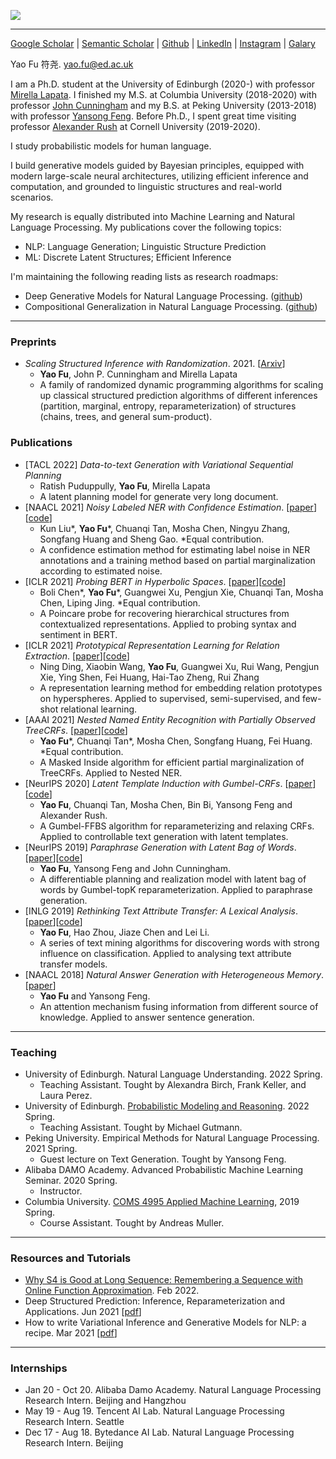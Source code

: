 ![](images/cover.jpg)

---


[Google Scholar](https://scholar.google.com/citations?user=liSP4cEAAAAJ&hl=en) | [Semantic Scholar](https://www.semanticscholar.org/author/Yao-Fu/46956602) | [Github](https://github.com/FranxYao) | [LinkedIn](https://www.linkedin.com/in/yao-fu-281847b5/) | [Instagram](https://www.instagram.com/franx_yao/) | [Galary](galary.md)

Yao Fu 符尧. yao.fu@ed.ac.uk

I am a Ph.D. student at the University of Edinburgh (2020-) with professor [Mirella Lapata](https://homepages.inf.ed.ac.uk/mlap/). 
I finished my M.S. at Columbia University (2018-2020) with professor [John Cunningham](https://stat.columbia.edu/~cunningham/) and my B.S. at Peking University (2013-2018) with professor [Yansong Feng](https://sites.google.com/site/ysfeng/home). 
Before Ph.D., I spent great time visiting professor [Alexander Rush](http://rush-nlp.com/) at Cornell University (2019-2020). 


I study probabilistic models for human language.

I build generative models guided by Bayesian principles, equipped with modern large-scale neural architectures, utilizing efficient inference and computation, and grounded to linguistic structures and real-world scenarios. 

My research is equally distributed into Machine Learning and Natural Language Processing. My publications cover the following topics: 
* NLP: Language Generation; Linguistic Structure Prediction
* ML: Discrete Latent Structures; Efficient Inference 

I'm maintaining the following reading lists as research roadmaps:
* Deep Generative Models for Natural Language Processing. ([github](https://github.com/franxyao/Deep-Generative-Models-for-Natural-Language-Processing))
* Compositional Generalization in Natural Language Processing. ([github](https://github.com/FranxYao/Compositional-Generalization-in-Natural-Language-Processing))

-----

### Preprints

* _Scaling Structured Inference with Randomization_. 2021. [[Arxiv](https://arxiv.org/abs/2112.03638)]
  * __Yao Fu__, John P. Cunningham and Mirella Lapata
  *  A family of randomized dynamic programming algorithms for scaling up classical structured prediction algorithms of different inferences (partition, marginal, entropy, reparameterization) of structures (chains, trees, and general sum-product).

### Publications
* [TACL 2022] _Data-to-text Generation with Variational Sequential Planning_
  * Ratish Puduppully, __Yao Fu__, Mirella Lapata
  * A latent planning model for generate very long document.
* [NAACL 2021] _Noisy Labeled NER with Confidence Estimation_. [[paper](https://arxiv.org/abs/2104.04318)][[code](https://github.com/liukun95/Noisy-NER-Confidence-Estimation)]
  * Kun Liu\*, __Yao Fu__\*, Chuanqi Tan, Mosha Chen, Ningyu Zhang, Songfang Huang and Sheng Gao. \*Equal contribution.
  * A confidence estimation method for estimating label noise in NER annotations and a training method based on partial marginalization according to estimated noise.
* [ICLR 2021] _Probing BERT in Hyperbolic Spaces_. [[paper](https://openreview.net/forum?id=17VnwXYZyhH)][[code](https://github.com/FranxYao/PoincareProbe)]
  * Boli Chen\*, __Yao Fu__\*, Guangwei Xu, Pengjun Xie, Chuanqi Tan, Mosha Chen, Liping Jing. \*Equal contribution. 
  * A Poincare probe for recovering hierarchical structures from contextualized representations. Applied to probing syntax and sentiment in BERT. 
* [ICLR 2021] _Prototypical Representation Learning for Relation Extraction_. [[paper](https://openreview.net/forum?id=aCgLmfhIy_f)][[code](https://github.com/Alibaba-NLP/ProtoRE)]
  * Ning Ding, Xiaobin Wang, __Yao Fu__, Guangwei Xu, Rui Wang, Pengjun Xie, Ying Shen, Fei Huang, Hai-Tao Zheng, Rui Zhang
  * A representation learning method for embedding relation prototypes on hyperspheres. Applied to supervised, semi-supervised, and few-shot relational learning. 
* [AAAI 2021] _Nested Named Entity Recognition with Partially Observed TreeCRFs_. [[paper](https://arxiv.org/abs/2012.08478)][[code](https://github.com/FranxYao/Partially-Observed-TreeCRFs)]
   *  __Yao Fu__\*, Chuanqi Tan\*, Mosha Chen, Songfang Huang, Fei Huang. \*Equal contribution. 
   * A Masked Inside algorithm for efficient partial marginalization of TreeCRFs. Applied to Nested NER.
* [NeurIPS 2020] _Latent Template Induction with Gumbel-CRFs_. [[paper](https://arxiv.org/abs/2011.14244)][[code](https://github.com/FranxYao/Gumbel-CRF)]
   * __Yao Fu__, Chuanqi Tan, Mosha Chen, Bin Bi, Yansong Feng and Alexander Rush. 
   * A Gumbel-FFBS algorithm for reparameterizing and relaxing CRFs. Applied to controllable text generation with latent templates.
* [NeurIPS 2019] _Paraphrase Generation with Latent Bag of Words_. [[paper](https://arxiv.org/abs/2001.01941)][[code](https://github.com/FranxYao/dgm_latent_bow)]
   * **Yao Fu**, Yansong Feng and John Cunningham. 
   * A differentiable planning and realization model with latent bag of words by Gumbel-topK reparameterization. Applied to paraphrase generation.
* [INLG 2019] _Rethinking Text Attribute Transfer: A Lexical Analysis_. [[paper](https://arxiv.org/abs/1909.12335)][[code](https://github.com/FranxYao/pivot_analysis)]
   * **Yao Fu**, Hao Zhou, Jiaze Chen and Lei Li. 
   * A series of text mining algorithms for discovering words with strong influence on classification. Applied to analysing text attribute transfer models. 
* [NAACL 2018] _Natural Answer Generation with Heterogeneous Memory_. [[paper](https://www.aclweb.org/anthology/N18-1017/)]
   * **Yao Fu** and Yansong Feng. 
   * An attention mechanism fusing information from different source of knowledge. Applied to answer sentence generation.

-----

### Teaching 

* University of Edinburgh. Natural Language Understanding. 2022 Spring. 
  * Teaching Assistant. Tought by Alexandra Birch, Frank Keller, and Laura Perez.
* University of Edinburgh. [Probabilistic Modeling and Reasoning](http://www.inf.ed.ac.uk/teaching/courses/pmr/21-22/). 2022 Spring. 
  * Teaching Assistant. Tought by Michael Gutmann.
* Peking University. Empirical Methods for Natural Language Processing. 2021 Spring. 
  * Guest lecture on Text Generation. Tought by Yansong Feng.
* Alibaba DAMO Academy. Advanced Probabilistic Machine Learning Seminar. 2020 Spring. 
  * Instructor. 
* Columbia University. [COMS 4995 Applied Machine Learning](http://www.cs.columbia.edu/~amueller/comsw4995s19/), 2019 Spring.
  * Course Assistant. Tought by Andreas Muller. 


-----

### Resources and Tutorials 

* [Why S4 is Good at Long Sequence: Remembering a Sequence with Online Function Approximation](https://yaofu.notion.site/Why-S4-is-Good-at-Long-Sequence-Remembering-a-Sequence-with-Online-Function-Approximation-836fc54a49aa413b84997a265132f13f). Feb 2022. 
* Deep Structured Prediction: Inference, Reparameterization and Applications. Jun 2021 [[pdf](https://github.com/FranxYao/franxyao.github.io/blob/master/blog/bytedance%20structured%20prediction%20pub.pdf)]
* How to write Variational Inference and Generative Models for NLP: a recipe. Mar 2021 [[pdf](https://github.com/FranxYao/Deep-Generative-Models-for-Natural-Language-Processing/blob/master/src/VI4NLP_Recipe.pdf)]

-----

### Internships
* Jan 20 - Oct 20. Alibaba Damo Academy. Natural Language Processing Research Intern. Beijing and Hangzhou
* May 19 - Aug 19. Tencent AI Lab. Natural Language Processing Research Intern. Seattle
* Dec 17 - Aug 18. Bytedance AI Lab. Natural Language Processing Research Intern. Beijing





